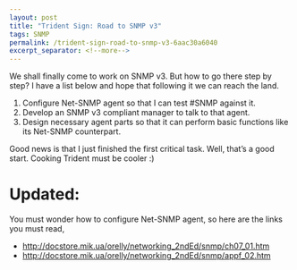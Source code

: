 ```yaml
---
layout: post
title: "Trident Sign: Road to SNMP v3"
tags: SNMP
permalink: /trident-sign-road-to-snmp-v3-6aac30a6040
excerpt_separator: <!--more-->
---
```

We shall finally come to work on SNMP v3. But how to go there step by step? I have a list below and hope that following it we can reach the land.

1. Configure Net-SNMP agent so that I can test #SNMP against it.
1. Develop an SNMP v3 compliant manager to talk to that agent.
1. Design necessary agent parts so that it can perform basic functions like its Net-SNMP counterpart.

Good news is that I just finished the first critical task. Well, that’s a good start. Cooking Trident must be cooler :)

# Updated:

You must wonder how to configure Net-SNMP agent, so here are the links you must read,

* http://docstore.mik.ua/orelly/networking_2ndEd/snmp/ch07_01.htm
* http://docstore.mik.ua/orelly/networking_2ndEd/snmp/appf_02.htm
<!--more-->